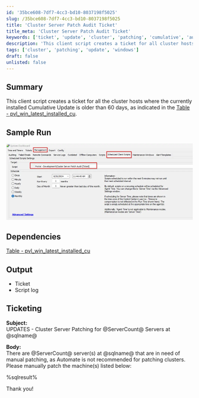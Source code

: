 ```yaml
---
id: '35bce608-7df7-4cc3-bd10-8037198f5025'
slug: /35bce608-7df7-4cc3-bd10-8037198f5025
title: 'Cluster Server Patch Audit Ticket'
title_meta: 'Cluster Server Patch Audit Ticket'
keywords: ['ticket', 'update', 'cluster', 'patching', 'cumulative', 'automation']
description: 'This client script creates a ticket for all cluster hosts with a Cumulative Update older than 60 days, facilitating manual patching for servers where Automate is not recommended for patching clusters.'
tags: ['cluster', 'patching', 'update', 'windows']
draft: false
unlisted: false
---
```


## Summary

This client script creates a ticket for all the cluster hosts where the currently installed Cumulative Update is older than 60 days, as indicated in the [Table - pvl_win_latest_installed_cu](/docs/c03e4def-7efe-4a8b-99e9-d99ac2c65f5a).

## Sample Run

![Sample Run](../../../static/img/docs/35bce608-7df7-4cc3-bd10-8037198f5025/image_1.webp)

## Dependencies

[Table - pvl_win_latest_installed_cu](/docs/c03e4def-7efe-4a8b-99e9-d99ac2c65f5a)

## Output

- Ticket
- Script log

## Ticketing

**Subject:**  
UPDATES - Cluster Server Patching for @ServerCount@ Servers at @sqlname@

**Body:**  
There are @ServerCount@ server(s) at @sqlname@ that are in need of manual patching, as Automate is not recommended for patching clusters. Please manually patch the machine(s) listed below:

%sqlresult%

Thank you!
